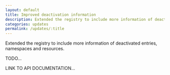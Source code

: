 ```yaml
---
layout: default
title: Improved deactivation information
description: Extended the registry to include more information of deactivated entries, namespaces and resources.
categories: updates
permalink: /updates/:title
---
```


Extended the registry to include more information of deactivated entries, namespaces and resources.

<!--more-->

TODO...

LINK TO API DOCUMENTATION...